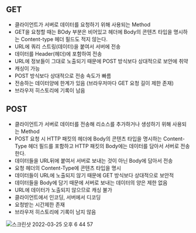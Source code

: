 ## GET
- 클라이언트가 서버로 데이터를 요청하기 위해 사용되는 Method
- GET을 요청할 때는 BOdy 부분은 비어있고 헤더에 Body의 콘텐츠 타입을 명시하는 Content-type 헤더 필드도 적지 않는다.
- URL에 쿼리 스트링(데이터)을 붙여서 서버에 전송
- 데이터를 Header(헤더)에 포함하여 전송
- URL에 정보들이 그대로 노출되기 때문에 POST 방식보다 상대적으로 보안에 취약
- 캐싱이 가능
- POST 방식보다 상대적으로 전송 속도가 빠름
- 전송하는 데이터양에 한계가 있음 (브라우저마다 GET 요청 길이 제한 존재)
- 브라우저 히스토리에 기록이 남음

## POST
- 클라이언트가 서버로 데이터를 전송해 리소스를 추가하거나 생성하기 위해 사용되는 Method
- POST 요청 시 HTTP 패킷의 헤더에 Body의 콘텐츠 타입을 명시하는 Content-Type 헤더 필드를 포함하고 HTTP 패킷의 Body에는 데이터를 담아서 서버로 전송한다.
- 데이터들을 URL뒤에 붙여서 서버로 보내는 것이 아닌 Body에 담아서 전송
- 요청 헤더의 Content-Type에 콘텐츠 타입을 명시
- 데이터들이 URL에 노출되지 않기 때문에 GET 방식보다 상대적으로 보안적
- 데이터들을 Body에 담기 때문에 서버로 보내는 데이터의 양은 제한 없음
- URL에 데이터가 노출되지 않으므로 캐싱 불가
- 클라이언트에서 인코딩, 서버에서 디코딩
- 요청받는 시간제한 존재
- 브라우저 히스토리에 기록이 남지 않음

![스크린샷 2022-03-25 오후 6 44 57](https://user-images.githubusercontent.com/75515697/160096627-6f1657bc-9216-4948-99b2-d2c7e836f657.png)
